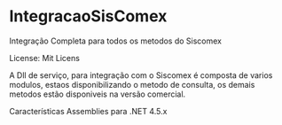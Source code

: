 # IntegracaoSisComex

Integração Completa para todos os metodos do Siscomex

License: Mit Licens

A Dll de serviço, para integração com o Siscomex é composta de varios modulos, estaos disponibilizando o metodo de consulta, os demais metodos estão disponiveis na versão comercial.

Características
Assemblies para .NET 4.5.x

